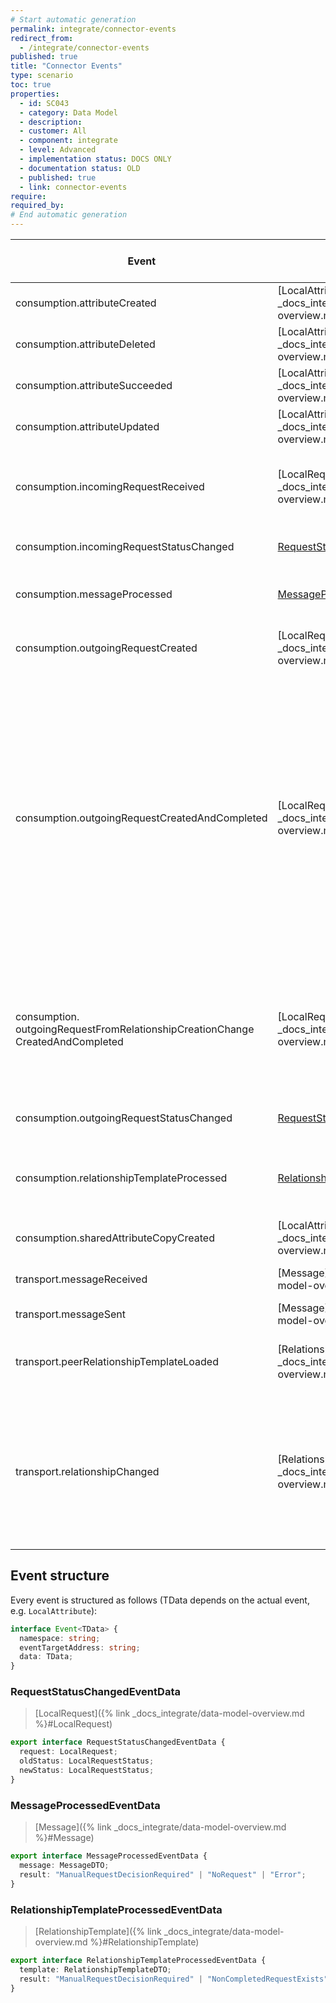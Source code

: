```yaml
---
# Start automatic generation
permalink: integrate/connector-events
redirect_from:
  - /integrate/connector-events
published: true
title: "Connector Events"
type: scenario
toc: true
properties:
  - id: SC043
  - category: Data Model
  - description:
  - customer: All
  - component: integrate
  - level: Advanced
  - implementation status: DOCS ONLY
  - documentation status: OLD
  - published: true
  - link: connector-events
require:
required_by:
# End automatic generation
---
```


| Event                                                                                | Data                                                                                           | Description (This event is triggered when ...)                                                                                                                                                                                                                                                                                                                                                                                                      |
| ------------------------------------------------------------------------------------ | ---------------------------------------------------------------------------------------------- | --------------------------------------------------------------------------------------------------------------------------------------------------------------------------------------------------------------------------------------------------------------------------------------------------------------------------------------------------------------------------------------------------------------------------------------------------- |
| consumption.attributeCreated                                                         | [LocalAttribute]({% link _docs_integrate/data-model-overview.md %}#LocalAttribute)             | ... an Attribute was created manually or through a Request.                                                                                                                                                                                                                                                                                                                                                                                         |
| consumption.attributeDeleted                                                         | [LocalAttribute]({% link _docs_integrate/data-model-overview.md %}#LocalAttribute)             | ... an Attribute was deleted manually or through a Request.                                                                                                                                                                                                                                                                                                                                                                                         |
| consumption.attributeSucceeded                                                       | [LocalAttribute]({% link _docs_integrate/data-model-overview.md %}#LocalAttribute)             | ... an Attribute was succeeded manually or through a Request.                                                                                                                                                                                                                                                                                                                                                                                       |
| consumption.attributeUpdated                                                         | [LocalAttribute]({% link _docs_integrate/data-model-overview.md %}#LocalAttribute)             | ... an Attribute was updated manually or through a Request.                                                                                                                                                                                                                                                                                                                                                                                         |
| consumption.incomingRequestReceived                                                  | [LocalRequest]({% link _docs_integrate/data-model-overview.md %}#LocalRequest)                 | ... an incoming Request was received either by loading a RelationshipTemplate or by receiving a Message                                                                                                                                                                                                                                                                                                                                             |
| consumption.incomingRequestStatusChanged                                             | [RequestStatusChangedEventData](#requeststatuschangedeventdata)                                | ... the status of an incoming Request has changed.                                                                                                                                                                                                                                                                                                                                                                                                  |
| consumption.messageProcessed                                                         | [MessageProcessedEventData](#messageprocessedeventdata)                                        | ... a Message was processed by Modules like the `RequestModule` or `DeciderModule`.                                                                                                                                                                                                                                                                                                                                                                 |
| consumption.outgoingRequestCreated                                                   | [LocalRequest]({% link _docs_integrate/data-model-overview.md %}#LocalRequest)                 | ... any outgoing Request was created by the Connector API or Connector Module.                                                                                                                                                                                                                                                                                                                                                                      |
| consumption.outgoingRequestCreatedAndCompleted                                       | [LocalRequest]({% link _docs_integrate/data-model-overview.md %}#LocalRequest)                 | ... any outgoing Request was transferred via a RelationshipTemplate.<br>This event could either be triggered:<br> • by an incoming Relationship creation change using the `onNewRelationship` property within the RelationshipTemplate<br>Content<br> • by an incoming Message using the `onExistingRelationship` property within the RelationshipTemplate<br>Content, if the user already has a Relationship with the RelationshipTemplate creator |
| consumption.<br>outgoingRequestFromRelationshipCreationChange<br>CreatedAndCompleted | [LocalRequest]({% link _docs_integrate/data-model-overview.md %}#LocalRequest)                 | ... a `consumption.`<br>`outgoingRequest`<br>`CreatedAndCompleted` event is fired and it was fired due to a RelationshipCreation Change. This convenience event is especially useful to act on incoming RelationshipRequests.                                                                                                                                                                                                                       |
| consumption.outgoingRequestStatusChanged                                             | [RequestStatusChangedEventData](#requeststatuschangedeventdata)                                | ... the status of an outgoing Request has changed.                                                                                                                                                                                                                                                                                                                                                                                                  |
| consumption.relationshipTemplateProcessed                                            | [RelationshipTemplateProcessedEventData](#relationshiptemplateprocessedeventdata)              | ... a RelationshipTemplate was processed by Modules like the `RequestModule` or `DeciderModule`.                                                                                                                                                                                                                                                                                                                                                    |
| consumption.sharedAttributeCopyCreated                                               | [LocalAttribute]({% link _docs_integrate/data-model-overview.md %}#LocalAttribute)             | ... an Attribute is copied for sharing with another Identity.                                                                                                                                                                                                                                                                                                                                                                                       |
| transport.messageReceived                                                            | [Message]({% link _docs_integrate/data-model-overview.md %}#Message)                           | ... a Message is received during synchronization.                                                                                                                                                                                                                                                                                                                                                                                                   |
| transport.messageSent                                                                | [Message]({% link _docs_integrate/data-model-overview.md %}#Message)                           | ... a Message was sent.                                                                                                                                                                                                                                                                                                                                                                                                                             |
| transport.peerRelationshipTemplateLoaded                                             | [RelationshipTemplate]({% link _docs_integrate/data-model-overview.md %}#RelationshipTemplate) | ... a RelationshipTemplate was loaded that belongs to another Identity.                                                                                                                                                                                                                                                                                                                                                                             |
| transport.relationshipChanged                                                        | [Relationship]({% link _docs_integrate/data-model-overview.md %}#Relationship)                 | ... a Relationship has changed. This can be due to one of the following cases:<br> • you create a Relationship<br> • you accept, reject or revoke a Relationship<br> • a new Relationship is received or an existing one changed during synchronization                                                                                                                                                                                             |

## Event structure

Every event is structured as follows (TData depends on the actual event, e.g. `LocalAttribute`):

```ts
interface Event<TData> {
  namespace: string;
  eventTargetAddress: string;
  data: TData;
}
```

### RequestStatusChangedEventData

> [LocalRequest]({% link _docs_integrate/data-model-overview.md %}#LocalRequest)

```ts
export interface RequestStatusChangedEventData {
  request: LocalRequest;
  oldStatus: LocalRequestStatus;
  newStatus: LocalRequestStatus;
}
```

### MessageProcessedEventData

> [Message]({% link _docs_integrate/data-model-overview.md %}#Message)

```ts
export interface MessageProcessedEventData {
  message: MessageDTO;
  result: "ManualRequestDecisionRequired" | "NoRequest" | "Error";
}
```

### RelationshipTemplateProcessedEventData

> [RelationshipTemplate]({% link _docs_integrate/data-model-overview.md %}#RelationshipTemplate)

```ts
export interface RelationshipTemplateProcessedEventData {
  template: RelationshipTemplateDTO;
  result: "ManualRequestDecisionRequired" | "NonCompletedRequestExists" | "RelationshipExists" | "NoRequest" | "Error";
}
```
